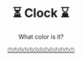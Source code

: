 <h1 align="center"> ⏳ Clock ⌛ </h1>
<p align="center"> What color is it? </p>
<p align="center"><a href="https://nbcl.github.io/clock/"><code>🕛🕐🕑🕒🕓🕔🕕🕖🕗🕘🕙🕚🕛</code></a></p>
